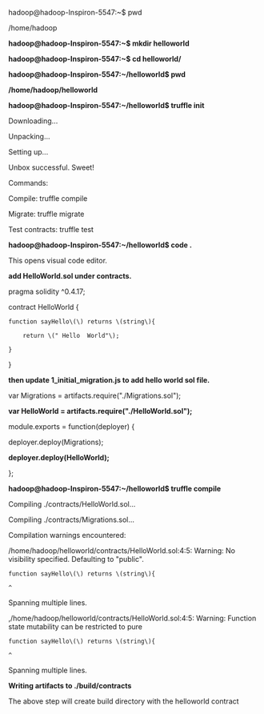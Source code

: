 hadoop@hadoop-Inspiron-5547:~$ pwd

/home/hadoop

**hadoop@hadoop-Inspiron-5547:~$ mkdir helloworld**

**hadoop@hadoop-Inspiron-5547:~$ cd helloworld/**

**hadoop@hadoop-Inspiron-5547:~/helloworld$ pwd**

**/home/hadoop/helloworld**

**hadoop@hadoop-Inspiron-5547:~/helloworld$ truffle init**

Downloading...

Unpacking...

Setting up...

Unbox successful. Sweet!

Commands:

Compile:        truffle compile

Migrate:        truffle migrate

Test contracts: truffle test

**hadoop@hadoop-Inspiron-5547:~/helloworld$ code .**

This opens visual code editor.

**add HelloWorld.sol under contracts.**

pragma solidity ^0.4.17;

contract HelloWorld {

```
function sayHello\(\) returns \(string\){

    return \(" Hello  World"\);

}
```

}

**then update 1\_initial\_migration.js to add hello world sol file.**

var Migrations = artifacts.require\("./Migrations.sol"\);

**var HelloWorld = artifacts.require\("./HelloWorld.sol"\);**

module.exports = function\(deployer\) {

deployer.deploy\(Migrations\);

**deployer.deploy\(HelloWorld\);**

};

**hadoop@hadoop-Inspiron-5547:~/helloworld$ truffle compile**

Compiling ./contracts/HelloWorld.sol...

Compiling ./contracts/Migrations.sol...



Compilation warnings encountered:



/home/hadoop/helloworld/contracts/HelloWorld.sol:4:5: Warning: No visibility specified. Defaulting to "public".

    function sayHello\(\) returns \(string\){

    ^

Spanning multiple lines.

,/home/hadoop/helloworld/contracts/HelloWorld.sol:4:5: Warning: Function state mutability can be restricted to pure

    function sayHello\(\) returns \(string\){

    ^

Spanning multiple lines.



**Writing artifacts to ./build/contracts**





The above step will create build directory with the helloworld contract

